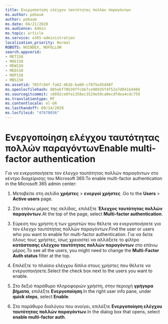```yaml
---
title: Ενεργοποίηση ελέγχου ταυτότητας πολλών παραγόντων
ms.author: pebaum
author: pebaum
ms.date: 04/21/2020
ms.audience: Admin
ms.topic: article
ms.service: o365-administration
localization_priority: Normal
ROBOTS: NOINDEX, NOFOLLOW
search.appverid:
- MET150
- MOE150
- MEW150
- MED150
- MOP150
- MBS150
ms.assetid: 785fc94f-fa62-461b-ba00-cf875e45d48f
ms.openlocfilehash: 885ebf78b39ffcbb7ce98935f4f52a7d041b440d
ms.sourcegitcommit: c6692ce0fa1358ec3529e59ca0ecdfdea4cdc759
ms.translationtype: MT
ms.contentlocale: el-GR
ms.lasthandoff: 09/14/2020
ms.locfileid: "47678036"
---
```

# <a name="enable-multi-factor-authentication"></a><span data-ttu-id="f2a99-102">Ενεργοποίηση ελέγχου ταυτότητας πολλών παραγόντων</span><span class="sxs-lookup"><span data-stu-id="f2a99-102">Enable multi-factor authentication</span></span>

<span data-ttu-id="f2a99-103">Για να ενεργοποιήσετε τον έλεγχο ταυτότητας πολλών παραγόντων στο κέντρο διαχείρισης του Microsoft 365:</span><span class="sxs-lookup"><span data-stu-id="f2a99-103">To enable multi-factor authentication in the Microsoft 365 admin center:</span></span>

1. <span data-ttu-id="f2a99-104">Μεταβείτε στη σελίδα **χρήστες** \> **ενεργοί χρήστες** .</span><span class="sxs-lookup"><span data-stu-id="f2a99-104">Go to the **Users** \> **Active users** page.</span></span>
    
2. <span data-ttu-id="f2a99-105">Στο επάνω μέρος της σελίδας, επιλέξτε **Έλεγχος ταυτότητας πολλών παραγόντων**.</span><span class="sxs-lookup"><span data-stu-id="f2a99-105">At the top of the page, select **Multi-factor authentication**.</span></span> 
    
3. <span data-ttu-id="f2a99-106">Εύρεση του χρήστη ή των χρηστών που θέλετε να ενεργοποιήσετε για τον έλεγχο ταυτότητας πολλών παραγόντων.</span><span class="sxs-lookup"><span data-stu-id="f2a99-106">Find the user or users who you want to enable for multi-factor authentication.</span></span> <span data-ttu-id="f2a99-107">Για να δείτε όλους τους χρήστες, ίσως χρειαστεί να αλλάξετε το φίλτρο **κατάστασης ελέγχου ταυτότητας πολλών παραγόντων** στο επάνω μέρος.</span><span class="sxs-lookup"><span data-stu-id="f2a99-107">To see all the users, you might need to change the **Multi-Factor Auth status** filter at the top.</span></span>
    
4. <span data-ttu-id="f2a99-108">Επιλέξτε το πλαίσιο ελέγχου δίπλα στους χρήστες που θέλετε να ενεργοποιήσετε.</span><span class="sxs-lookup"><span data-stu-id="f2a99-108">Select the check box next to the users you want to enable.</span></span>
    
5.  <span data-ttu-id="f2a99-109">Στο δεξιό παράθυρο πληροφοριών χρήστη, στην περιοχή **γρήγορα βήματα**, επιλέξτε **Ενεργοποίηση**.</span><span class="sxs-lookup"><span data-stu-id="f2a99-109">In the right user info pane, under **quick steps**, select **Enable**.</span></span> 
    
6. <span data-ttu-id="f2a99-110">Στο παράθυρο διαλόγου που ανοίγει, επιλέξτε **Ενεργοποίηση ελέγχου ταυτότητας πολλών παραγόντων**.</span><span class="sxs-lookup"><span data-stu-id="f2a99-110">In the dialog box that opens, select **enable multi-factor auth**.</span></span> 
    

